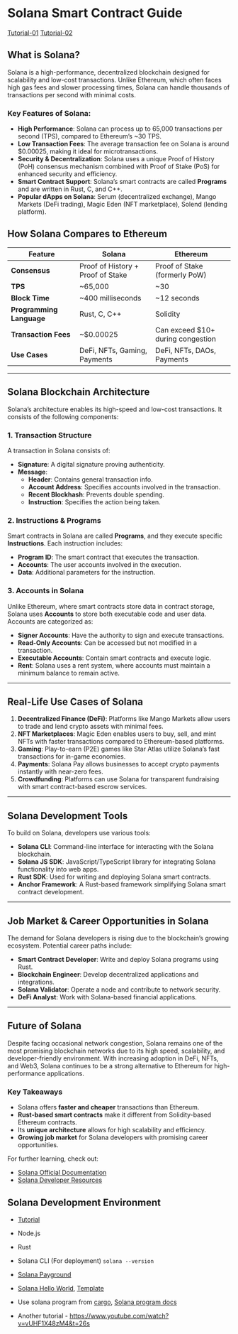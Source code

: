 # Solana Smart Contract Guide
[Tutorial-01](https://www.youtube.com/watch?v=FxM0gAZY9Uk&list=PLndmg9UIKNoku3lbeSKyW-RqHt-HRclEu)
[Tutorial-02](https://www.youtube.com/watch?v=ase8K0_p9Ig&list=PLndmg9UIKNoku3lbeSKyW-RqHt-HRclEu&index=2)

## What is Solana?
Solana is a high-performance, decentralized blockchain designed for scalability and low-cost transactions. Unlike Ethereum, which often faces high gas fees and slower processing times, Solana can handle thousands of transactions per second with minimal costs.

### Key Features of Solana:
- **High Performance**: Solana can process up to 65,000 transactions per second (TPS), compared to Ethereum’s ~30 TPS.
- **Low Transaction Fees**: The average transaction fee on Solana is around $0.00025, making it ideal for microtransactions.
- **Security & Decentralization**: Solana uses a unique Proof of History (PoH) consensus mechanism combined with Proof of Stake (PoS) for enhanced security and efficiency.
- **Smart Contract Support**: Solana’s smart contracts are called **Programs** and are written in Rust, C, and C++.
- **Popular dApps on Solana**: Serum (decentralized exchange), Mango Markets (DeFi trading), Magic Eden (NFT marketplace), Solend (lending platform).

## How Solana Compares to Ethereum
| Feature         | Solana                          | Ethereum                         |
|---------------|--------------------------------|---------------------------------|
| **Consensus**  | Proof of History + Proof of Stake | Proof of Stake (formerly PoW) |
| **TPS**       | ~65,000                         | ~30                             |
| **Block Time** | ~400 milliseconds              | ~12 seconds                     |
| **Programming Language** | Rust, C, C++ | Solidity                         |
| **Transaction Fees** | ~$0.00025 | Can exceed $10+ during congestion |
| **Use Cases** | DeFi, NFTs, Gaming, Payments | DeFi, NFTs, DAOs, Payments |

---

## Solana Blockchain Architecture
Solana’s architecture enables its high-speed and low-cost transactions. It consists of the following components:

### 1. **Transaction Structure**
A transaction in Solana consists of:
- **Signature**: A digital signature proving authenticity.
- **Message**:
  - **Header**: Contains general transaction info.
  - **Account Address**: Specifies accounts involved in the transaction.
  - **Recent Blockhash**: Prevents double spending.
  - **Instruction**: Specifies the action being taken.

### 2. **Instructions & Programs**
Smart contracts in Solana are called **Programs**, and they execute specific **Instructions**. Each instruction includes:
- **Program ID**: The smart contract that executes the transaction.
- **Accounts**: The user accounts involved in the execution.
- **Data**: Additional parameters for the instruction.

### 3. **Accounts in Solana**
Unlike Ethereum, where smart contracts store data in contract storage, Solana uses **Accounts** to store both executable code and user data. Accounts are categorized as:
- **Signer Accounts**: Have the authority to sign and execute transactions.
- **Read-Only Accounts**: Can be accessed but not modified in a transaction.
- **Executable Accounts**: Contain smart contracts and execute logic.
- **Rent**: Solana uses a rent system, where accounts must maintain a minimum balance to remain active.

---

## Real-Life Use Cases of Solana
1. **Decentralized Finance (DeFi)**: Platforms like Mango Markets allow users to trade and lend crypto assets with minimal fees.
2. **NFT Marketplaces**: Magic Eden enables users to buy, sell, and mint NFTs with faster transactions compared to Ethereum-based platforms.
3. **Gaming**: Play-to-earn (P2E) games like Star Atlas utilize Solana’s fast transactions for in-game economies.
4. **Payments**: Solana Pay allows businesses to accept crypto payments instantly with near-zero fees.
5. **Crowdfunding**: Platforms can use Solana for transparent fundraising with smart contract-based escrow services.

---

## Solana Development Tools
To build on Solana, developers use various tools:
- **Solana CLI**: Command-line interface for interacting with the Solana blockchain.
- **Solana JS SDK**: JavaScript/TypeScript library for integrating Solana functionality into web apps.
- **Rust SDK**: Used for writing and deploying Solana smart contracts.
- **Anchor Framework**: A Rust-based framework simplifying Solana smart contract development.

---

## Job Market & Career Opportunities in Solana
The demand for Solana developers is rising due to the blockchain’s growing ecosystem. Potential career paths include:
- **Smart Contract Developer**: Write and deploy Solana programs using Rust.
- **Blockchain Engineer**: Develop decentralized applications and integrations.
- **Solana Validator**: Operate a node and contribute to network security.
- **DeFi Analyst**: Work with Solana-based financial applications.

---

## Future of Solana
Despite facing occasional network congestion, Solana remains one of the most promising blockchain networks due to its high speed, scalability, and developer-friendly environment. With increasing adoption in DeFi, NFTs, and Web3, Solana continues to be a strong alternative to Ethereum for high-performance applications.

### Key Takeaways
- Solana offers **faster and cheaper** transactions than Ethereum.
- **Rust-based smart contracts** make it different from Solidity-based Ethereum contracts.
- Its **unique architecture** allows for high scalability and efficiency.
- **Growing job market** for Solana developers with promising career opportunities.

For further learning, check out:
- [Solana Official Documentation](https://docs.solana.com/)
- [Solana Developer Resources](https://solana.com/developers)



## Solana Development Environment
 - [Tutorial](https://www.youtube.com/watch?v=15L3knk1yjE&list=PLndmg9UIKNoku3lbeSKyW-RqHt-HRclEu&index=3)
 - Node.js 
 - Rust
 - Solana CLI (For deployment) `solana --version`
 - [Solana Payground](https://beta.solpg.io/)
 - [Solana Hello World](https://solana.com/developers/courses/native-onchain-development/hello-world-program), [Template](https://github.com/solana-labs/example-helloworld)
 - Use solana program from [cargo](https://crates.io/crates/solana-program), [Solana program docs](https://docs.rs/solana-program/2.1.14/solana_program/all.html)


 - Another tutorial - https://www.youtube.com/watch?v=vUHF1X48zM4&t=26s

<!-- Explain those concepts properly in easy way possible, create better documentation, provide some real life examples, compare little bit with ethereum, add more necessary information about Solana -->